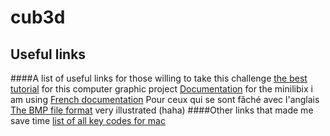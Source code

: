 # cub3d
## Useful links
####A list of useful links for those willing to take this challenge
[the best tutorial](https://lodev.org/cgtutor/raycasting.html) for this computer graphic project
[Documentation](https://harm-smits.github.io/42docs/libs/minilibx) for the minilibix i am using
[French documentation](http://forums.mediabox.fr/wiki/tutoriaux/flashplatform/affichage/3d/raycasting) Pour ceux qui se sont fâché avec l'anglais
[The BMP file format](https://engineering.purdue.edu/ece264/16au/hw/HW13#:~:text=The%20structure%20of%20the%20BMP,red%2C%20green%2C%20and%20blue.) very illustrated (haha)
####Other links that made me save time
[list of all key codes for mac](https://gist.github.com/jfortin42/68a1fcbf7738a1819eb4b2eef298f4f8)
